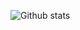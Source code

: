 ![Github stats](https://github-readme-stats.vercel.app/api?username=ShallmentMo&show_icons=true&theme=radical&include_all_commits=true)
